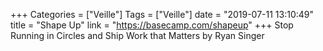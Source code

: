 +++
Categories = ["Veille"]
Tags = ["Veille"]
date = "2019-07-11 13:10:49"
title = "Shape Up"
link = "https://basecamp.com/shapeup"
+++
Stop Running in Circles and Ship Work that Matters by Ryan Singer